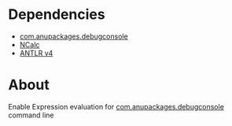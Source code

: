 # Dependencies
  - [com.anupackages.debugconsole](https://github.com/ANU-CHEEKI-BREEKI/com.anupackages.debugconsole)
  - [NCalc](https://github.com/ANU-CHEEKI-BREEKI/com.anupackages.ncalc)
  - [ANTLR v4](https://github.com/ANU-CHEEKI-BREEKI/com.anupackages.antlr4)

# About
Enable Expression evaluation for [com.anupackages.debugconsole](https://github.com/ANU-CHEEKI-BREEKI/com.anupackages.debugconsole) command line